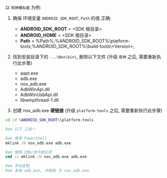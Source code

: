 以 `夜神模拟器` 为例:

1. 确保 环境变量 `ANDROID_SDK_ROOT`, `Path` 的值 正确:
   - **ANDROID_SDK_ROOT** = <SDK 根目录>
   - **ANDROID_HOME** = <SDK 根目录>
   - **Path** = %Path%;%ANDROID_SDK_ROOT%\platform-tools;%ANDROID_SDK_ROOT%\build-tools\\&lt;Version&gt;;

2. 找到安装目录下的 `...\Nox\bin\`, 删除以下文件 (升级 `夜神` 之后, 需要重新执行此步骤)
   - aapt.exe
   - adb.exe
   - nox_adb.exe
   - AdbWinApi.dll
   - AdbWinUsbApi.dll
   - libwinpthread-1.dll

3. 创建 nox_adb.exe **硬链接** (升级 `platform-tools` 之后, 需要重新执行此步骤)
``` cmd
cd /d %ANDROID_SDK_ROOT%\platform-tools

Rem 以下 三选一

Rem 使用 PowerShell
mklink /H nox_adb.exe adb.exe

Rem 使用 CMD/命令提示符
cmd /c mklink /H nox_adb.exe adb.exe

Rem 手动复制
Rem 复制 adb.exe, 并粘贴 为 nox_adb.exe
```
